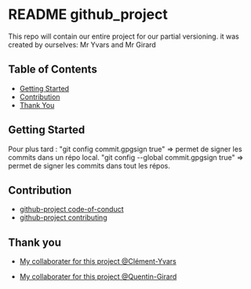 # README github_project

This repo will contain our entire project for our partial versioning. it was created by ourselves: Mr Yvars and Mr Girard

## Table of Contents
- [Getting Started](#getting-started)
- [Contribution](#contribution)
- [Thank You](#thank-you)

## Getting Started

Pour plus tard : 
"git config commit.gpgsign true" => permet de signer les commits dans un répo local.
"git config --global commit.gpgsign true" => permet de signer les commits dans tout les répos.

## Contribution
- [github-project code-of-conduct](CODE_OF_CONDUCT.md)
- [github-project contributing](CONTRIBUTING.md)

## Thank you
- [My collaborater for this project @Clément-Yvars](https://github.com/clement-Yvars)

- [My collaborater for this project @Quentin-Girard](https://github.com/Karnaa07)
